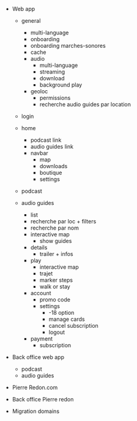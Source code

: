 - Web app
  - general
    - multi-language
    - onboarding
    - onboarding marches-sonores
    - cache
    - audio
      - multi-language
      - streaming
      - download
      - background play
    - geoloc
      - permissions
      - recherche audio guides par location
    
  - login
  - home
    - podcast link
    - audio guides link
    - navbar
      - map
      - downloads
      - boutique
      - settings
  - podcast
  - audio guides
    - list
    - recherche par loc + filters
    - recherche par nom
    - interactive map
      - show guides
    - details
      - trailer + infos
    - play
      - interactive map
      - trajet
      - marker steps
      - walk or stay
    - account
      - promo code
      - settings
        - -18 option
        - manage cards
        - cancel subscription
        - logout
    - payment
      - subscription


- Back office web app
  - podcast
  - audio guides

- Pierre Redon.com
- Back office Pierre redon

- Migration domains
